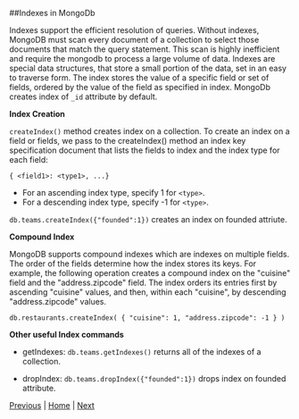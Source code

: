 ##Indexes in MongoDb

Indexes support the efficient resolution of queries. Without indexes, MongoDB must scan every document of a collection to select those documents that match the query statement. This scan is highly inefficient and require the mongodb to process a large volume of data. Indexes are special data structures, that store a small portion of the data, set in an easy to traverse form. The index stores the value of a specific field or set of fields, ordered by the value of the field as specified in index. MongoDb creates index of `_id` attribute by default.

__Index Creation__

`createIndex()` method creates index on a collection. To create an index on a field or fields, we pass to the createIndex() method an index key specification document that lists the fields to index and the index type for each field:

`{ <field1>: <type1>, ...}`

* For an ascending index type, specify 1 for `<type>`.
* For a descending index type, specify -1 for `<type>`.

`db.teams.createIndex({"founded":1})` creates an index on founded attriute.


__Compound Index__

MongoDB supports compound indexes which are indexes on multiple fields. The order of the fields determine how the index stores its keys. For example, the following operation creates a compound index on the "cuisine" field and the "address.zipcode" field. The index orders its entries first by ascending "cuisine" values, and then, within each "cuisine", by descending "address.zipcode" values.

`db.restaurants.createIndex( { "cuisine": 1, "address.zipcode": -1 } )`

__Other useful Index commands__

* getIndexes: `db.teams.getIndexes()` returns all of the indexes of a collection.

* dropIndex: `db.teams.dropIndex({"founded":1})` drops index on founded attribute. 


[Previous](https://github.com/joed7/MongoDb/blob/master/pymongo.md)  |  [Home](https://github.com/joed7/MongoDb/blob/master/home.md)  |  [Next](https://github.com/joed7/MongoDb/blob/master/sharding.md)